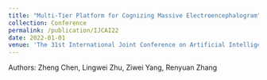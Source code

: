 ```yaml
---
title: "Multi-Tier Platform for Cognizing Massive Electroencephalogram"
collection: Conference
permalink: /publication/IJCAI22
date: 2022-01-01
venue: 'The 31st International Joint Conference on Artificial Intelligence and the 25th European Conference on Artificial Intelligence (IJCAI-ECAI 2022)'
---
```

Authors: Zheng Chen, Lingwei Zhu, Ziwei Yang, Renyuan Zhang
